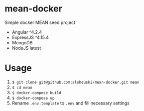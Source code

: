 # mean-docker
Simple docker MEAN seed project

* Angular ^4.2.4
* ExpressJS ^4.15.4
* MongoDB
* NodeJS latest

# Usage

1. `$ git clone git@github.com:alsheuski/mean-docker.git mean`
2. `$ cd mean`
3. `$ docker-compose build`
4. `$ docker-compose up`
5. Rename `.env.template` to `.env` and fill necessary settings